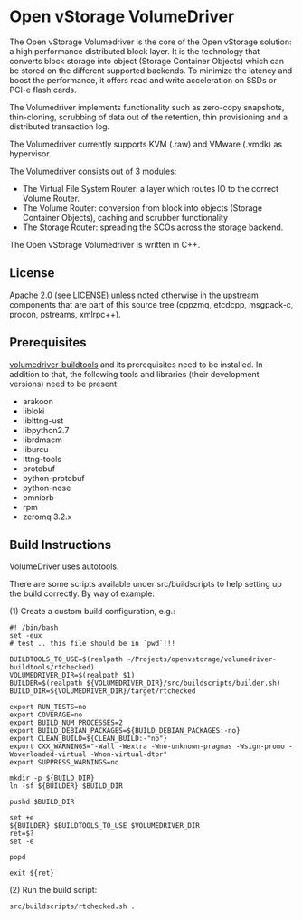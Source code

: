 Open vStorage VolumeDriver
==========================
The Open vStorage Volumedriver is the core of the Open vStorage solution: a high performance distributed block layer. It is the technology that converts block storage into object (Storage Container Objects) which can be stored on the different supported backends. To minimize the latency and boost the performance, it offers read and write acceleration on SSDs or PCI-e flash cards.

The Volumedriver implements functionality such as zero-copy snapshots, thin-cloning, scrubbing of data out of the retention, thin provisioning and a distributed transaction log.

The Volumedriver currently supports KVM (.raw) and VMware (.vmdk) as hypervisor.

The Volumedriver consists out of 3 modules:
* The Virtual File System Router: a layer which routes IO to the correct Volume Router.
* The Volume Router: conversion from block into objects (Storage Container Objects), caching and scrubber functionality
* The Storage Router: spreading the SCOs across the storage backend.

The Open vStorage Volumedriver is written in C++.

License
-------
Apache 2.0 (see LICENSE) unless noted otherwise in the upstream components that
are part of this source tree (cppzmq, etcdcpp, msgpack-c, procon, pstreams,
xmlrpc++).

Prerequisites
-------------
[volumedriver-buildtools](https://github.com/openvstorage/volumedriver-buildtools) and its prerequisites need to be installed. In addition to
that, the following tools and libraries (their development versions) need to be
present:

* arakoon
* libloki
* liblttng-ust
* libpython2.7
* librdmacm
* liburcu
* lttng-tools
* protobuf
* python-protobuf
* python-nose
* omniorb
* rpm
* zeromq 3.2.x

Build Instructions
------------------
VolumeDriver uses autotools.

There are some scripts available under src/buildscripts to help setting up the build
correctly. By way of example:

(1) Create a custom build configuration, e.g.:

    #! /bin/bash
    set -eux
    # test .. this file should be in `pwd`!!!

    BUILDTOOLS_TO_USE=$(realpath ~/Projects/openvstorage/volumedriver-buildtools/rtchecked)
    VOLUMEDRIVER_DIR=$(realpath $1)
    BUILDER=$(realpath ${VOLUMEDRIVER_DIR}/src/buildscripts/builder.sh)
    BUILD_DIR=${VOLUMEDRIVER_DIR}/target/rtchecked

    export RUN_TESTS=no
    export COVERAGE=no
    export BUILD_NUM_PROCESSES=2
    export BUILD_DEBIAN_PACKAGES=${BUILD_DEBIAN_PACKAGES:-no}
    export CLEAN_BUILD=${CLEAN_BUILD:-"no"}
    export CXX_WARNINGS="-Wall -Wextra -Wno-unknown-pragmas -Wsign-promo -Woverloaded-virtual -Wnon-virtual-dtor"
    export SUPPRESS_WARNINGS=no

    mkdir -p ${BUILD_DIR}
    ln -sf ${BUILDER} $BUILD_DIR

    pushd $BUILD_DIR

    set +e
    ${BUILDER} $BUILDTOOLS_TO_USE $VOLUMEDRIVER_DIR
    ret=$?
    set -e

    popd

    exit ${ret}


(2) Run the build script:

    src/buildscripts/rtchecked.sh .

